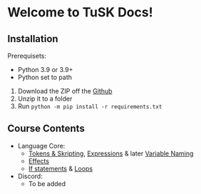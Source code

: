 # Welcome to TuSK Docs!

## Installation
Prerequisets:
- Python 3.9 or 3.9+
- Python set to path

1. Download the ZIP off the [Github](https://github.com/TutlaMC/tusk)
2. Unzip it to a folder
3. Run `python -m pip install -r requirements.txt`

## Course Contents
- Language Core:
  - [Tokens & Skripting](https://github.com/TutlaMC/TuSK/blob/main/docs/course/course/token.md), [Expressions](https://github.com/TutlaMC/TuSK/blob/main/docs/course/course/expressions.md) & later [Variable Naming](https://github.com/TutlaMC/TuSK/blob/main/docs/course/course/variable.md)
  - [Effects](https://github.com/TutlaMC/TuSK/blob/main/docs/course/course/effects.md)
  - [If statements](https://github.com/TutlaMC/TuSK/blob/main/docs/course/course/if.md) & [Loops](https://github.com/TutlaMC/TuSK/blob/main/docs/course/course/loops.md)
- Discord:
  - To be added